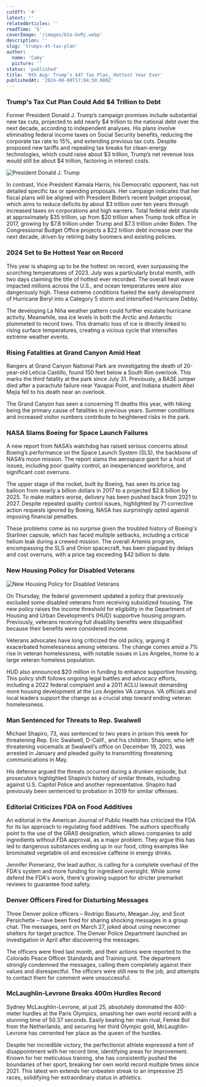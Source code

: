 ```yaml
---
cutOff: '4'
latest: ''
relatedArticles: ''
readTime: '5'
coverImage: '/images/b1a-UxMj.webp'
description: ''
slug: 'trumps-4t-tax-plan'
author:
  name: 'Camy'
  picture: ''
status: 'published'
title: '9th Aug: Trump’s $4T Tax Plan, Hottest Year Ever'
publishedAt: '2024-08-08T17:04:59.000Z'
---
```


### Trump's Tax Cut Plan Could Add $4 Trillion to Debt

Former President Donald J. Trump’s campaign promises include substantial new tax cuts, projected to add nearly $4 trillion to the national debt over the next decade, according to independent analyses. His plans involve eliminating federal income taxes on Social Security benefits, reducing the corporate tax rate to 15%, and extending previous tax cuts. Despite proposed new tariffs and repealing tax breaks for clean-energy technologies, which could raise about $3 trillion, Trump’s net revenue loss would still be about $4 trillion, factoring in interest costs.

![President Donald J. Trump](/images/b1a-k4Mz.webp)

In contrast, Vice President Kamala Harris, his Democratic opponent, has not detailed specific tax or spending proposals. Her campaign indicates that her fiscal plans will be aligned with President Biden’s recent budget proposal, which aims to reduce deficits by about $3 trillion over ten years through increased taxes on corporations and high earners. Total federal debt stands at approximately $35 trillion, up from $20 trillion when Trump took office in 2017, growing by $7.8 trillion under Trump and $7.3 trillion under Biden. The Congressional Budget Office projects a $22 trillion debt increase over the next decade, driven by retiring baby boomers and existing policies.

### 2024 Set to Be Hottest Year on Record

This year is shaping up to be the hottest on record, even surpassing the scorching temperatures of 2023. July was a particularly brutal month, with two days claiming the title of hottest ever recorded. The overall heat wave impacted millions across the U.S., and ocean temperatures were also dangerously high. These extreme conditions fueled the early development of Hurricane Beryl into a Category 5 storm and intensified Hurricane Debby.

The developing La Niña weather pattern could further escalate hurricane activity. Meanwhile, sea ice levels in both the Arctic and Antarctic plummeted to record lows. This dramatic loss of ice is directly linked to rising surface temperatures, creating a vicious cycle that intensifies extreme weather events.

### Rising Fatalities at Grand Canyon Amid Heat

Rangers at Grand Canyon National Park are investigating the death of 20-year-old Leticia Castillo, found 150 feet below a South Rim overlook. This marks the third fatality at the park since July 31. Previously, a BASE jumper died after a parachute failure near Yavapai Point, and Indiana student Abel Mejia fell to his death near an overlook.

The Grand Canyon has seen a concerning 11 deaths this year, with hiking being the primary cause of fatalities in previous years. Summer conditions and increased visitor numbers contribute to heightened risks in the park.

### NASA Slams Boeing for Space Launch Failures

A new report from NASA’s watchdog has raised serious concerns about Boeing’s performance on the Space Launch System (SLS), the backbone of NASA’s moon mission. The report slams the aerospace giant for a host of issues, including poor quality control, an inexperienced workforce, and significant cost overruns.

The upper stage of the rocket, built by Boeing, has seen its price tag balloon from nearly a billion dollars in 2017 to a projected $2.8 billion by 2025. To make matters worse, delivery has been pushed back from 2021 to 2027. Despite repeated quality control issues, highlighted by 71 corrective action requests ignored by Boeing, NASA has surprisingly opted against imposing financial penalties.

These problems come as no surprise given the troubled history of Boeing's Starliner capsule, which has faced multiple setbacks, including a critical helium leak during a crewed mission. The overall Artemis program, encompassing the SLS and Orion spacecraft, has been plagued by delays and cost overruns, with a price tag exceeding $42 billion to date.

### New Housing Policy for Disabled Veterans

![New Housing Policy for Disabled Veterans](/images/b1b-kyMj.webp)

On Thursday, the federal government updated a policy that previously excluded some disabled veterans from receiving subsidized housing. The new policy raises the income threshold for eligibility in the Department of Housing and Urban Development’s (HUD) supportive housing program. Previously, veterans receiving full disability benefits were disqualified because their benefits were considered income.

Veterans advocates have long criticized the old policy, arguing it exacerbated homelessness among veterans. The change comes amid a 7% rise in veteran homelessness, with notable issues in Los Angeles, home to a large veteran homeless population.

HUD also announced $20 million in funding to enhance supportive housing. This policy shift follows ongoing legal battles and advocacy efforts, including a 2022 federal complaint and a 2011 ACLU lawsuit demanding more housing development at the Los Angeles VA campus. VA officials and local leaders support the change as a crucial step toward ending veteran homelessness.

### Man Sentenced for Threats to Rep. Swalwell

Michael Shapiro, 73, was sentenced to two years in prison this week for threatening Rep. Eric Swalwell, D-Calif., and his children. Shapiro, who left threatening voicemails at Swalwell’s office on December 19, 2023, was arrested in January and pleaded guilty to transmitting threatening communications in May.

His defense argued the threats occurred during a drunken episode, but prosecutors highlighted Shapiro’s history of similar threats, including against U.S. Capitol Police and another representative. Shapiro had previously been sentenced to probation in 2019 for similar offenses.

### Editorial Criticizes FDA on Food Additives

An editorial in the American Journal of Public Health has criticized the FDA for its lax approach to regulating food additives. The authors specifically point to the use of the GRAS designation, which allows companies to add ingredients without FDA approval, as a major problem. They argue this has led to dangerous substances ending up in our food, citing examples like brominated vegetable oil and excessive caffeine in energy drinks.

Jennifer Pomeranz, the lead author, is calling for a complete overhaul of the FDA's system and more funding for ingredient oversight. While some defend the FDA's work, there's growing support for stricter premarket reviews to guarantee food safety.

### **Denver Officers Fired for Disturbing Messages**

Three Denver police officers – Rodrigo Basurto, Meagan Joy, and Scot Persichette – have been fired for sharing shocking messages in a group chat. The messages, sent on March 27, joked about using newcomer shelters for target practice. The Denver Police Department launched an investigation in April after discovering the messages.

The officers were fired last month, and their actions were reported to the Colorado Peace Officer Standards and Training unit. The department strongly condemned the messages, calling them completely against their values and disrespectful. The officers were still new to the job, and attempts to contact them for comment were unsuccessful.

### McLaughlin-Levrone Breaks 400m Hurdles Record

Sydney McLaughlin-Levrone, at just 25, absolutely dominated the 400-meter hurdles at the Paris Olympics, smashing her own world record with a stunning time of 50.37 seconds. Easily beating her main rival, Femke Bol from the Netherlands, and securing her third Olympic gold, McLaughlin-Levrone has cemented her place as the queen of the hurdles.

Despite her incredible victory, the perfectionist athlete expressed a hint of disappointment with her record time, identifying areas for improvement. Known for her meticulous training, she has consistently pushed the boundaries of her sport, breaking her own world record multiple times since 2021. This latest win extends her unbeaten streak to an impressive 25 races, solidifying her extraordinary status in athletics.

### 

### 